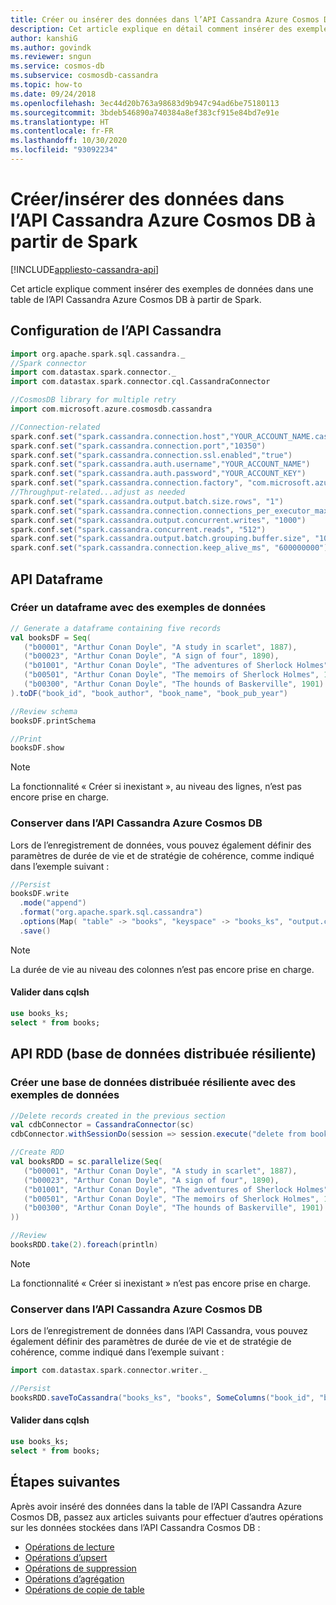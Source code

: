 ```yaml
---
title: Créer ou insérer des données dans l’API Cassandra Azure Cosmos DB à partir de Spark
description: Cet article explique en détail comment insérer des exemples de données dans des tables d’API Cassandra Azure Cosmos DB
author: kanshiG
ms.author: govindk
ms.reviewer: sngun
ms.service: cosmos-db
ms.subservice: cosmosdb-cassandra
ms.topic: how-to
ms.date: 09/24/2018
ms.openlocfilehash: 3ec44d20b763a98683d9b947c94ad6be75180113
ms.sourcegitcommit: 3bdeb546890a740384a8ef383cf915e84bd7e91e
ms.translationtype: HT
ms.contentlocale: fr-FR
ms.lasthandoff: 10/30/2020
ms.locfileid: "93092234"
---
```

# <a name="createinsert-data-into-azure-cosmos-db-cassandra-api-from-spark"></a>Créer/insérer des données dans l’API Cassandra Azure Cosmos DB à partir de Spark
[!INCLUDE[appliesto-cassandra-api](includes/appliesto-cassandra-api.md)]
 
Cet article explique comment insérer des exemples de données dans une table de l’API Cassandra Azure Cosmos DB à partir de Spark.

## <a name="cassandra-api-configuration"></a>Configuration de l’API Cassandra

```scala
import org.apache.spark.sql.cassandra._
//Spark connector
import com.datastax.spark.connector._
import com.datastax.spark.connector.cql.CassandraConnector

//CosmosDB library for multiple retry
import com.microsoft.azure.cosmosdb.cassandra

//Connection-related
spark.conf.set("spark.cassandra.connection.host","YOUR_ACCOUNT_NAME.cassandra.cosmosdb.azure.com")
spark.conf.set("spark.cassandra.connection.port","10350")
spark.conf.set("spark.cassandra.connection.ssl.enabled","true")
spark.conf.set("spark.cassandra.auth.username","YOUR_ACCOUNT_NAME")
spark.conf.set("spark.cassandra.auth.password","YOUR_ACCOUNT_KEY")
spark.conf.set("spark.cassandra.connection.factory", "com.microsoft.azure.cosmosdb.cassandra.CosmosDbConnectionFactory")
//Throughput-related...adjust as needed
spark.conf.set("spark.cassandra.output.batch.size.rows", "1")
spark.conf.set("spark.cassandra.connection.connections_per_executor_max", "10")
spark.conf.set("spark.cassandra.output.concurrent.writes", "1000")
spark.conf.set("spark.cassandra.concurrent.reads", "512")
spark.conf.set("spark.cassandra.output.batch.grouping.buffer.size", "1000")
spark.conf.set("spark.cassandra.connection.keep_alive_ms", "600000000")
```
## <a name="dataframe-api"></a>API Dataframe

### <a name="create-a-dataframe-with-sample-data"></a>Créer un dataframe avec des exemples de données

```scala
// Generate a dataframe containing five records
val booksDF = Seq(
   ("b00001", "Arthur Conan Doyle", "A study in scarlet", 1887),
   ("b00023", "Arthur Conan Doyle", "A sign of four", 1890),
   ("b01001", "Arthur Conan Doyle", "The adventures of Sherlock Holmes", 1892),
   ("b00501", "Arthur Conan Doyle", "The memoirs of Sherlock Holmes", 1893),
   ("b00300", "Arthur Conan Doyle", "The hounds of Baskerville", 1901)
).toDF("book_id", "book_author", "book_name", "book_pub_year")

//Review schema
booksDF.printSchema

//Print
booksDF.show
```

> [!NOTE]
> La fonctionnalité « Créer si inexistant », au niveau des lignes, n’est pas encore prise en charge.

### <a name="persist-to-azure-cosmos-db-cassandra-api"></a>Conserver dans l’API Cassandra Azure Cosmos DB

Lors de l’enregistrement de données, vous pouvez également définir des paramètres de durée de vie et de stratégie de cohérence, comme indiqué dans l’exemple suivant :

```scala
//Persist
booksDF.write
  .mode("append")
  .format("org.apache.spark.sql.cassandra")
  .options(Map( "table" -> "books", "keyspace" -> "books_ks", "output.consistency.level" -> "ALL", "ttl" -> "10000000"))
  .save()
```

> [!NOTE]
> La durée de vie au niveau des colonnes n’est pas encore prise en charge.

#### <a name="validate-in-cqlsh"></a>Valider dans cqlsh

```sql
use books_ks;
select * from books;
```

## <a name="resilient-distributed-database-rdd-api"></a>API RDD (base de données distribuée résiliente)

### <a name="create-a-rdd-with-sample-data"></a>Créer une base de données distribuée résiliente avec des exemples de données
```scala
//Delete records created in the previous section 
val cdbConnector = CassandraConnector(sc)
cdbConnector.withSessionDo(session => session.execute("delete from books_ks.books where book_id in ('b00300','b00001','b00023','b00501','b09999','b01001','b00999','b03999','b02999');"))

//Create RDD
val booksRDD = sc.parallelize(Seq(
   ("b00001", "Arthur Conan Doyle", "A study in scarlet", 1887),
   ("b00023", "Arthur Conan Doyle", "A sign of four", 1890),
   ("b01001", "Arthur Conan Doyle", "The adventures of Sherlock Holmes", 1892),
   ("b00501", "Arthur Conan Doyle", "The memoirs of Sherlock Holmes", 1893),
   ("b00300", "Arthur Conan Doyle", "The hounds of Baskerville", 1901)
))

//Review
booksRDD.take(2).foreach(println)
```

> [!NOTE]
> La fonctionnalité « Créer si inexistant » n’est pas encore prise en charge.

### <a name="persist-to-azure-cosmos-db-cassandra-api"></a>Conserver dans l’API Cassandra Azure Cosmos DB

Lors de l’enregistrement de données dans l’API Cassandra, vous pouvez également définir des paramètres de durée de vie et de stratégie de cohérence, comme indiqué dans l’exemple suivant :

```scala
import com.datastax.spark.connector.writer._

//Persist
booksRDD.saveToCassandra("books_ks", "books", SomeColumns("book_id", "book_author", "book_name", "book_pub_year"),writeConf = WriteConf(ttl = TTLOption.constant(900000),consistencyLevel = ConsistencyLevel.ALL))
```

#### <a name="validate-in-cqlsh"></a>Valider dans cqlsh

```sql
use books_ks;
select * from books;
```

## <a name="next-steps"></a>Étapes suivantes

Après avoir inséré des données dans la table de l’API Cassandra Azure Cosmos DB, passez aux articles suivants pour effectuer d’autres opérations sur les données stockées dans l’API Cassandra Cosmos DB :
 
* [Opérations de lecture](cassandra-spark-read-ops.md)
* [Opérations d’upsert](cassandra-spark-upsert-ops.md)
* [Opérations de suppression](cassandra-spark-delete-ops.md)
* [Opérations d’agrégation](cassandra-spark-aggregation-ops.md)
* [Opérations de copie de table](cassandra-spark-table-copy-ops.md)

